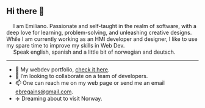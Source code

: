 

## Hi there 👋

 &ensp;&ensp; I am Emiliano. Passionate and self-taught in the realm of software, with a deep love for learning, problem-solving, and unleashing creative designs.
While I am currently working as an HMI developer and designer, I like to use my spare time to improve my skills in Web Dev.  
 &ensp;&ensp; Speak english, spanish and a little bit of norwegian and deutsch.

---

- 🔭 My webdev portfolio, [check it here](https://www.emilianobregains.xyz).
- 👯 I’m looking to collaborate on a team of developers.
- 📫 One can reach me on my web page or send me an email [ebregains@gmail.com](mailto:ebregains@gmail.com).
- ✈️ Dreaming about to visit Norway.
